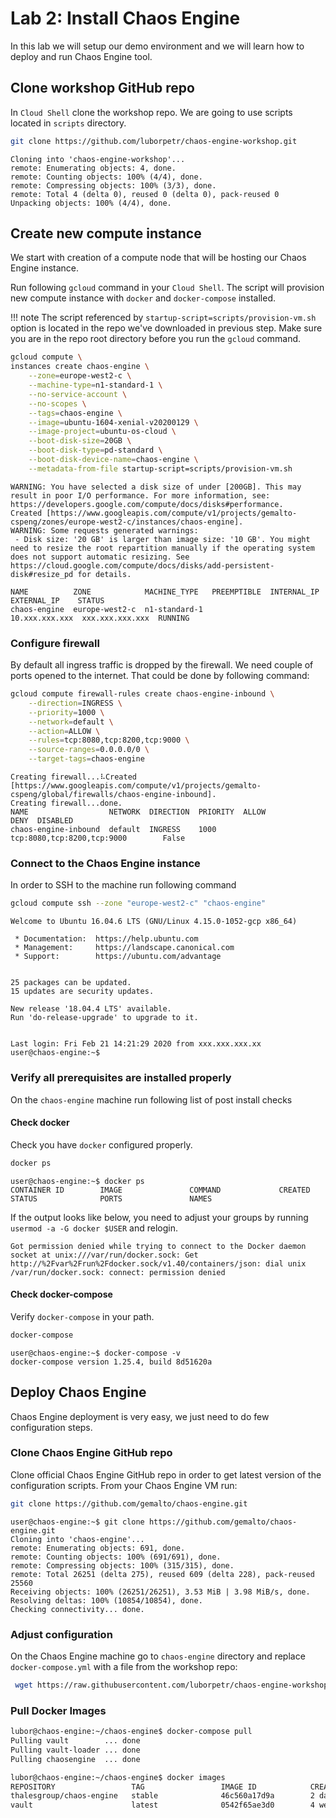 # Lab 2: Install Chaos Engine 

In this lab we will setup our demo environment and we will learn how to deploy and run Chaos Engine tool.

## Clone workshop GitHub repo
In `Cloud Shell` clone the workshop repo. We are going to use scripts located in `scripts` directory.

```bash tab="shell command"
git clone https://github.com/luborpetr/chaos-engine-workshop.git
```

```tab="expected output"
Cloning into 'chaos-engine-workshop'...
remote: Enumerating objects: 4, done.
remote: Counting objects: 100% (4/4), done.
remote: Compressing objects: 100% (3/3), done.
remote: Total 4 (delta 0), reused 0 (delta 0), pack-reused 0
Unpacking objects: 100% (4/4), done.

```

## Create new compute instance

We start with creation of a compute node that will be hosting our Chaos Engine instance.

Run following `gcloud` command in your `Cloud Shell`. The script will provision new compute instance with `docker` and `docker-compose` installed.

!!! note
    The script referenced by `startup-script=scripts/provision-vm.sh` option is located in the repo we've downloaded in previous step. Make sure you are in the repo root directory before you run the `gcloud` command.


```bash tab="gcloud command"
gcloud compute \
instances create chaos-engine \
    --zone=europe-west2-c \
    --machine-type=n1-standard-1 \
    --no-service-account \
    --no-scopes \
    --tags=chaos-engine \
    --image=ubuntu-1604-xenial-v20200129 \
    --image-project=ubuntu-os-cloud \
    --boot-disk-size=20GB \
    --boot-disk-type=pd-standard \
    --boot-disk-device-name=chaos-engine \
    --metadata-from-file startup-script=scripts/provision-vm.sh
```

```tab="expected output"
WARNING: You have selected a disk size of under [200GB]. This may result in poor I/O performance. For more information, see: https://developers.google.com/compute/docs/disks#performance.
Created [https://www.googleapis.com/compute/v1/projects/gemalto-cspeng/zones/europe-west2-c/instances/chaos-engine].
WARNING: Some requests generated warnings:
 - Disk size: '20 GB' is larger than image size: '10 GB'. You might need to resize the root repartition manually if the operating system does not support automatic resizing. See https://cloud.google.com/compute/docs/disks/add-persistent-disk#resize_pd for details.

NAME          ZONE            MACHINE_TYPE   PREEMPTIBLE  INTERNAL_IP  EXTERNAL_IP    STATUS
chaos-engine  europe-west2-c  n1-standard-1               10.xxx.xxx.xxx  xxx.xxx.xxx.xxx  RUNNING

```

### Configure firewall

By default all ingress traffic is dropped by the firewall. We need couple of ports opened to the internet.
That could be done by following command:

```bash tab="gcloud command"
gcloud compute firewall-rules create chaos-engine-inbound \
    --direction=INGRESS \
    --priority=1000 \
    --network=default \
    --action=ALLOW \
    --rules=tcp:8080,tcp:8200,tcp:9000 \
    --source-ranges=0.0.0.0/0 \
    --target-tags=chaos-engine
```

```tab="expected command"
Creating firewall...⠧Created [https://www.googleapis.com/compute/v1/projects/gemalto-cspeng/global/firewalls/chaos-engine-inbound].
Creating firewall...done.                                                                                            
NAME                  NETWORK  DIRECTION  PRIORITY  ALLOW                       DENY  DISABLED
chaos-engine-inbound  default  INGRESS    1000      tcp:8080,tcp:8200,tcp:9000        False

```

### Connect to the Chaos Engine instance

In order to SSH to the machine run following command

```bash tab="gcloud command"
gcloud compute ssh --zone "europe-west2-c" "chaos-engine"
```

```tab="expected output"
Welcome to Ubuntu 16.04.6 LTS (GNU/Linux 4.15.0-1052-gcp x86_64)

 * Documentation:  https://help.ubuntu.com
 * Management:     https://landscape.canonical.com
 * Support:        https://ubuntu.com/advantage


25 packages can be updated.
15 updates are security updates.

New release '18.04.4 LTS' available.
Run 'do-release-upgrade' to upgrade to it.


Last login: Fri Feb 21 14:21:29 2020 from xxx.xxx.xxx.xx
user@chaos-engine:~$ 

```

### Verify all prerequisites are installed properly

On the `chaos-engine` machine run following list of post install checks

#### Check docker

Check you have `docker` configured properly.

```bash tab="shell command"
docker ps
```

```tab="expected output"
user@chaos-engine:~$ docker ps
CONTAINER ID        IMAGE               COMMAND             CREATED             STATUS              PORTS               NAMES
```

If the output looks like below, you need to adjust your groups by running `usermod -a -G docker $USER` and relogin.

```
Got permission denied while trying to connect to the Docker daemon socket at unix:///var/run/docker.sock: Get http://%2Fvar%2Frun%2Fdocker.sock/v1.40/containers/json: dial unix /var/run/docker.sock: connect: permission denied
```

#### Check docker-compose

Verify `docker-compose` in your path.

```bash tab="shell command"
docker-compose
```

```tab="expected output"
user@chaos-engine:~$ docker-compose -v
docker-compose version 1.25.4, build 8d51620a
```


## Deploy Chaos Engine

Chaos Engine deployment is very easy, we just need to do few configuration steps.

### Clone Chaos Engine GitHub repo

Clone official Chaos Engine GitHub repo in order to get latest version of the configuration scripts.
From your Chaos Engine VM run:

```bash tab="shell command"
git clone https://github.com/gemalto/chaos-engine.git
```

```tab="expected output"
user@chaos-engine:~$ git clone https://github.com/gemalto/chaos-engine.git
Cloning into 'chaos-engine'...
remote: Enumerating objects: 691, done.
remote: Counting objects: 100% (691/691), done.
remote: Compressing objects: 100% (315/315), done.
remote: Total 26251 (delta 275), reused 609 (delta 228), pack-reused 25560
Receiving objects: 100% (26251/26251), 3.53 MiB | 3.98 MiB/s, done.
Resolving deltas: 100% (10854/10854), done.
Checking connectivity... done.
```

### Adjust configuration
On the Chaos Engine machine go to `chaos-engine` directory and replace `docker-compose.yml` with a file from the workshop repo:
```bash
 wget https://raw.githubusercontent.com/luborpetr/chaos-engine-workshop/master/docker/docker-compose.yml .
```


### Pull Docker Images

```bash
lubor@chaos-engine:~/chaos-engine$ docker-compose pull
Pulling vault        ... done
Pulling vault-loader ... done
Pulling chaosengine  ... done
```

```bash
lubor@chaos-engine:~/chaos-engine$ docker images
REPOSITORY                 TAG                 IMAGE ID            CREATED             SIZE
thalesgroup/chaos-engine   stable              46c560a17d9a        2 days ago          304MB
vault                      latest              0542f65ae3d0        4 weeks ago         140MB
```



